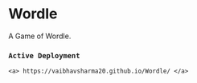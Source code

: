 # Wordle
A Game of Wordle. 


### `Active Deployment`

```
<a> https://vaibhavsharma20.github.io/Wordle/ </a>
```

